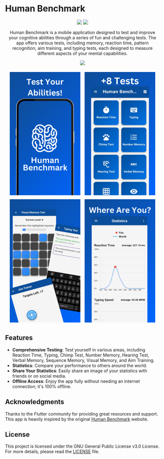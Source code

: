 # Human Benchmark

<div align="center">
<a href="https://f-droid.org/packages/io.github.printn.humanbenchmark"><img src="https://img.shields.io/f-droid/v/io.github.printn.humanbenchmark?logo=f-droid&labelColor=1a1a1a"></a>
<a href="https://github.com/PrintN/Human-Benchmark/blob/main/LICENSE">
<img src="https://img.shields.io/github/license/printn/human-benchmark?logo=gnu&color=blue&labelColor=1a1a1a">
</a>

<p>Human Benchmark is a mobile application designed to test and improve your cognitive abilities through a series of fun and challenging tests. The app offers various tests, including memory, reaction time, pattern recognition, aim training, and typing tests, each designed to measure different aspects of your mental capabilities.</p>

<a href="https://f-droid.org/packages/io.github.printn.humanbenchmark"><img src="https://f-droid.org/badge/get-it-on.png" width="20%"></a>
</div>

<div align="center">
    <img src="fastlane/metadata/android/en-US/images/phoneScreenshots/1.png" width="230" height="400" style="margin: 5px;">
    <img src="fastlane/metadata/android/en-US/images/phoneScreenshots/2.png" width="230" height="400" style="margin: 5px;">
    <img src="fastlane/metadata/android/en-US/images/phoneScreenshots/3.png" width="230" height="400" style="margin: 5px;">
    <img src="fastlane/metadata/android/en-US/images/phoneScreenshots/4.png" width="230" height="400" style="margin: 5px;">
</div>

## Features

- **Comprehensive Testing**: Test yourself in various areas, including Reaction Time, Typing, Chimp Test, Number Memory, Hearing Test, Verbal Memory, Sequence Memory, Visual Memory, and Aim Training.
- **Statistics**: Compare your performance to others around the world.
- **Share Your Statistics**: Easily share an image of your statistics with friends or on social media.
- **Offline Access**: Enjoy the app fully without needing an internet connection; it's 100% offline.

## Acknowledgments

Thanks to the Flutter community for providing great resources and support. This app is heavily inspired by the original [Human Benchmark](https://humanbenchmark.com) website.

## License

This project is licensed under the GNU General Public License v3.0 License. For more details, please read the [LICENSE](LICENSE) file.